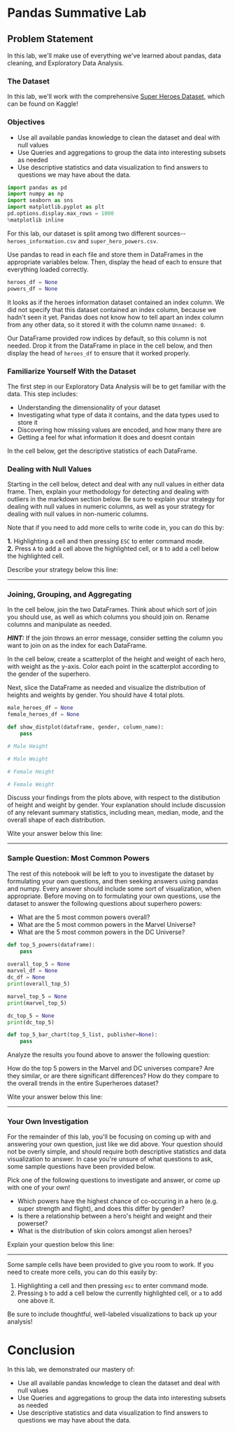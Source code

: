 
# Pandas Summative Lab

## Problem Statement
In this lab, we'll make use of everything we've learned about pandas, data cleaning, and Exploratory Data Analysis. 

### The Dataset
In this lab, we'll work with the comprehensive [Super Heroes Dataset](https://www.kaggle.com/claudiodavi/superhero-set/data), which can be found on Kaggle!

### Objectives
* Use all available pandas knowledge to clean the dataset and deal with null values
* Use Queries and aggregations to group the data into interesting subsets as needed
* Use descriptive statistics and data visualization to find answers to questions we may have about the data.  



```python
import pandas as pd
import numpy as np
import seaborn as sns
import matplotlib.pyplot as plt
pd.options.display.max_rows = 1000
%matplotlib inline
```

For this lab, our dataset is split among two different sources--`heroes_information.csv` and `super_hero_powers.csv`.

Use pandas to read in each file and store them in DataFrames in the appropriate variables below. Then, display the head of each to ensure that everything loaded correctly.  


```python
heroes_df = None
powers_df = None

```

It looks as if the heroes information dataset contained an index column.  We did not specify that this dataset contained an index column, because we hadn't seen it yet. Pandas does not know how to tell apart an index column from any other data, so it stored it with the column name `Unnamed: 0`.  

Our DataFrame provided row indices by default, so this column is not needed.  Drop it from the DataFrame in place in the cell below, and then display the head of `heroes_df` to ensure that it worked properly. 

### Familiarize Yourself With the Dataset

The first step in our Exploratory Data Analysis will be to get familiar with the data.  This step includes:

* Understanding the dimensionality of your dataset
* Investigating what type of data it contains, and the data types used to store it
* Discovering how missing values are encoded, and how many there are
* Getting a feel for what information it does and doesnt contain

In the cell below, get the descriptive statistics of each DataFrame.  

### Dealing with Null Values

Starting in the cell below, detect and deal with any null values in either data frame.  Then, explain your methodology for detecting and dealing with outliers in the markdown section below.  Be sure to explain your strategy for dealing with null values in numeric columns, as well as your strategy for dealing with null values in non-numeric columns.  

Note that if you need to add more cells to write code in, you can do this by:

**1.** Highlighting a cell and then pressing `ESC` to enter command mode.  
**2.** Press `A` to add a cell above the highlighted cell, or `B` to add a cell below the highlighted cell. 

Describe your strategy below this line:
____________________________________________________________________________________________________________________________




### Joining, Grouping, and Aggregating

In the cell below, join the two DataFrames.  Think about which sort of join you should use, as well as which columns you should join on.  Rename columns and manipulate as needed.  

**_HINT:_** If the join throws an error message, consider setting the column you want to join on as the index for each DataFrame.  

In the cell below, create a scatterplot of the height and weight of each hero, with weight as the y-axis.  Color each point in the scatterplot according to the gender of the superhero.

Next, slice the DataFrame as needed and visualize the distribution of heights and weights by gender.  You should have 4 total plots.  


```python
male_heroes_df = None
female_heroes_df = None

def show_distplot(dataframe, gender, column_name):
    pass
```


```python
# Male Height

```


```python
# Male Weight

```


```python
# Female Height

```


```python
# Female Weight

```

Discuss your findings from the plots above, with respect to the distibution of height and weight by gender.  Your explanation should include discussion of any relevant summary statistics, including mean, median, mode, and the overall shape of each distribution.  

Wite your answer below this line:
____________________________________________________________________________________________________________________________



### Sample Question: Most Common Powers

The rest of this notebook will be left to you to investigate the dataset by formulating your own questions, and then seeking answers using pandas and numpy.  Every answer should include some sort of visualization, when appropriate. Before moving on to formulating your own questions, use the dataset to answer the following questions about superhero powers:

* What are the 5 most common powers overall?
* What are the 5 most common powers in the Marvel Universe?
* What are the 5 most common powers in the DC Universe?


```python
def top_5_powers(dataframe):
    pass
    
overall_top_5 = None
marvel_df = None
dc_df = None
print(overall_top_5)
```


```python
marvel_top_5 = None
print(marvel_top_5)
```


```python
dc_top_5 = None
print(dc_top_5)
```


```python
def top_5_bar_chart(top_5_list, publisher=None):
    pass    
```

Analyze the results you found above to answer the following question:

How do the top 5 powers in the Marvel and DC universes compare?  Are they similar, or are there significant differences? How do they compare to the overall trends in the entire Superheroes dataset?

Wite your answer below this line:
____________________________________________________________________________________________________________________________


### Your Own Investigation

For the remainder of this lab, you'll be focusing on coming up with and answering your own question, just like we did above.  Your question should not be overly simple, and should require both descriptive statistics and data visualization to answer.  In case you're unsure of what questions to ask, some sample questions have been provided below.

Pick one of the following questions to investigate and answer, or come up with one of your own!

* Which powers have the highest chance of co-occuring in a hero (e.g. super strength and flight), and does this differ by gender?
* Is there a relationship between a hero's height and weight and their powerset?
* What is the distribution of skin colors amongst alien heroes?

Explain your question below this line:
____________________________________________________________________________________________________________________________



Some sample cells have been provided to give you room to work. If you need to create more cells, you can do this easily by:

1. Highlighting a cell and then pressing `esc` to enter command mode.
1. Pressing `b` to add a cell below the currently highlighted cell, or `a` to add one above it.  

Be sure to include thoughtful, well-labeled visualizations to back up your analysis!

# Conclusion

In this lab, we demonstrated our mastery of:
* Use all available pandas knowledge to clean the dataset and deal with null values
* Use Queries and aggregations to group the data into interesting subsets as needed
* Use descriptive statistics and data visualization to find answers to questions we may have about the data.
